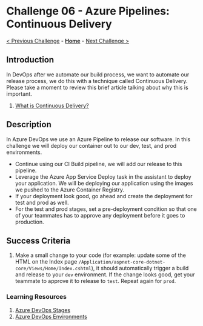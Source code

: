 # Challenge 06 - Azure Pipelines: Continuous Delivery

[< Previous Challenge](./Challenge-05.md) - **[Home](../README.md)** - [Next Challenge >](./Challenge-07.md)

## Introduction

In DevOps after we automate our build process, we want to automate our release process, we do this with a technique called Continuous Delivery. Please take a moment to review this brief article talking about why this is important. 

1. [What is Continuous Delivery?](https://docs.microsoft.com/en-us/azure/devops/learn/what-is-continuous-delivery)

## Description

In Azure DevOps we use an Azure Pipeline to release our software. In this challenge we will deploy our container out to our dev, test, and prod environments. 

- Continue using our CI Build pipeline, we will add our release to this pipeline.
- Leverage the Azure App Service Deploy task in the assistant to deploy your application.  We will be deploying our application using the images we pushed to the Azure Container Registry.
- If your deployment look good, go ahead and create the deployment for test and prod as well.
- For the test and prod stages, set a pre-deployment condition so that one of your teammates has to approve any deployment before it goes to production. 

## Success Criteria

1. Make a small change to your code (for example: update some of the HTML on the Index page `/Application/aspnet-core-dotnet-core/Views/Home/Index.cshtml`), it should automatically trigger a build and release to your `dev` environment. If the change looks good, get your teammate to approve it to release to `test`. Repeat again for `prod`.
   
### Learning Resources

1. [Azure DevOps Stages](https://learn.microsoft.com/en-us/azure/devops/pipelines/process/stages?view=azure-devops&tabs=yaml)
1. [Azure DevOps Environments](https://learn.microsoft.com/en-us/azure/devops/pipelines/process/environments?view=azure-devops)
